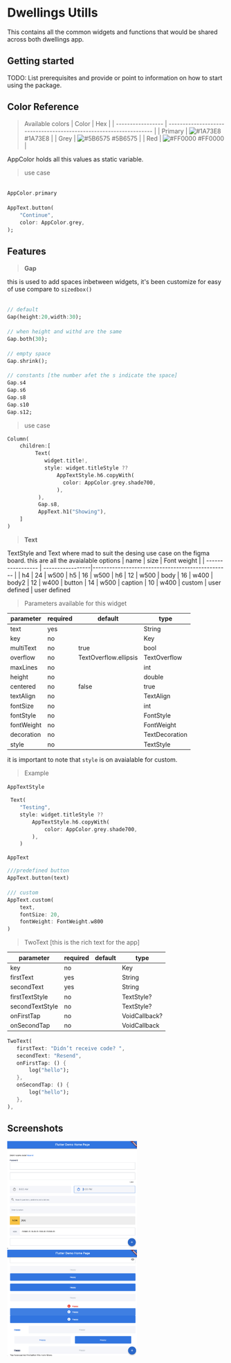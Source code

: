 <!--
This README describes the package. If you publish this package to pub.dev,
this README's contents appear on the landing page for your package.

For information about how to write a good package README, see the guide for
[writing package pages](https://dart.dev/guides/libraries/writing-package-pages).

For general information about developing packages, see the Dart guide for
[creating packages](https://dart.dev/guides/libraries/create-library-packages)
and the Flutter guide for
[developing packages and plugins](https://flutter.dev/developing-packages).
-->

<!-- ## Usage

TODO: Include short and useful examples for package users. Add longer examples
to `/example` folder.

```dart
const like = 'sample';
``` -->
# Dwellings Utills

This contains all the common widgets and functions that would be shared
across both dwellings app.

## Getting started

TODO: List prerequisites and provide or point to information on how to
start using the package.

## Color Reference

> Available colors
| Color             | Hex                                                                |
| ----------------- | ------------------------------------------------------------------ |
| Primary | ![#1A73E8](https://via.placeholder.com/10/1A73E8?text=+) #1A73E8 |
| Grey | ![#5B6575](https://via.placeholder.com/10/5B6575?text=+) #5B6575 |
| Red | ![#FF0000](https://via.placeholder.com/10/FF0000?text=+) #FF0000 |

AppColor holds all this values as static variable.

> use case

```dart

AppColor.primary

AppText.button(
    "Continue",
    color: AppColor.grey,
);
```

## Features

> **Gap**

this is used to add spaces inbetween widgets, it's been customize for easy of use compare to ```sizedbox()```

```dart

// default 
Gap(height:20,width:30);

// when height and withd are the same 
Gap.both(30);

// empty space
Gap.shrink();

// constants [the number afet the s indicate the space]
Gap.s4 
Gap.s6 
Gap.s8 
Gap.s10
Gap.s12;
```

>use case

```dart
Column(
    children:[
         Text(
            widget.title!,
            style: widget.titleStyle ??
                AppTextStyle.h6.copyWith(
                  color: AppColor.grey.shade700,
                ),
          ),
          Gap.s8,
          AppText.h1("Showing"),
    ]
)

```

> **Text**

TextStyle and Text where mad to suit the desing use case on the figma board.
this are all the avaialable options
| name             | size             |      Font weight                                             |
| ----------------- | -----------------|------------------------------------------------- |
| h4 | 24 | w500
| h5 | 16 | w500
| h6 | 12 | w500
| body | 16 | w400
| body2 | 12 | w400
| button | 14 | w500
| caption | 10 | w400
| custom | user defined | user defined

> Parameters available for this widget

| parameter             | required             |      default      | type                                       |
| ----------------- | -----------------|----------------------------|--------------------- |
| text | yes | |String
| key | no | |Key
| multiText | no | true | bool
| overflow | no | TextOverflow.ellipsis | TextOverflow
| maxLines | no | | int
| height | no | | double
| centered | no | false | true
| textAlign | no | | TextAlign
| fontSize | no | | int
| fontStyle | no | | FontStyle
| fontWeight | no | | FontWeight
| decoration | no | | TextDecoration
| style | no | | TextStyle

it is important to note that ```style``` is on avaialable for custom.

> Example

  `AppTextStyle`

```dart
 Text(
    "Testing",
    style: widget.titleStyle ??
        AppTextStyle.h6.copyWith(
            color: AppColor.grey.shade700,
        ),
    )
```

`AppText`

```dart
///predefined button
AppText.button(text)

/// custom
AppText.custom(
    text,
    fontSize: 20,
    fontWeight: FontWeight.w800
)
```

> TwoText [this is the rich text for the app]

| parameter             | required             |      default      | type                                       |
| ----------------- | -----------------|----------------------------|--------------------- |
| key | no | |Key
| firstText | yes | |String
| secondText | yes | |String
| firstTextStyle | no | | TextStyle?
| secondTextStyle | no | | TextStyle?
| onFirstTap | no | | VoidCallback?
| onSecondTap | no | | VoidCallback

 ```dart
TwoText(
    firstText: "Didn’t receive code? ",
    secondText: "Resend",
    onFirstTap: () {
        log("hello");
    },
    onSecondTap: () {
        log("hello");
    },
),
 ```

## Screenshots

   <img src="./screenshots/1.png" width="300" />
   <img src="./screenshots/2.png" width="300" />
